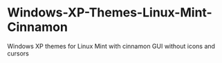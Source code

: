 # Windows-XP-Themes-Linux-Mint-Cinnamon
 Windows XP themes for Linux Mint with cinnamon GUI without icons and cursors
